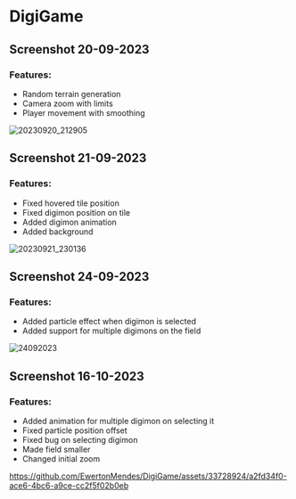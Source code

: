 # DigiGame

## Screenshot 20-09-2023
  ### Features:
  <ul>
    <li>Random terrain generation</li>
    <li>Camera zoom with limits</li>
    <li>Player movement with smoothing</li>
  </ul>
    
  ![20230920_212905](https://github.com/EwertonMendes/DigiGame/assets/33728924/503fd85a-dd46-419c-a44a-eba4c56ab718)

## Screenshot 21-09-2023
  ### Features:
  <ul>
    <li>Fixed hovered tile position</li>
    <li>Fixed digimon position on tile</li>
    <li>Added digimon animation</li>
    <li>Added background</li>
  </ul>
  
  ![20230921_230136](https://github.com/EwertonMendes/DigiGame/assets/33728924/8d2184eb-27ed-493d-bd3b-e4b74deae59a)

## Screenshot 24-09-2023
  ### Features:
  <ul>
    <li>Added particle effect when digimon is selected</li>
    <li>Added support for multiple digimons on the field</li>
  </ul>
  
  ![24092023](https://github.com/EwertonMendes/DigiGame/assets/33728924/ceff32fc-b124-461f-829b-f3ee8239af74)

  ## Screenshot 16-10-2023
  ### Features:
  <ul>
    <li>Added animation for multiple digimon on selecting it</li>
    <li>Fixed particle position offset</li>
    <li>Fixed bug on selecting digimon</li>
    <li>Made field smaller</li>
    <li>Changed initial zoom</li>
  </ul>

https://github.com/EwertonMendes/DigiGame/assets/33728924/a2fd34f0-ace6-4bc6-a9ce-cc2f5f02b0eb



